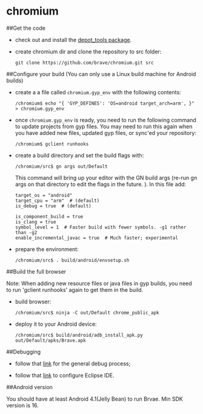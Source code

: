 # chromium

##Get the code

- check out and install the [depot_tools package](https://commondatastorage.googleapis.com/chrome-infra-docs/flat/depot_tools/docs/html/depot_tools_tutorial.html#_setting_up).
- create chromium dir and clone the repository to src folder:

  `git clone https://github.com/brave/chromium.git src`
  
##Configure your build (You can only use a Linux build machine for Android builds)

- create a a file called `chromium.gyp_env` with the following contents:

  `/chromium$ echo "{ 'GYP_DEFINES': 'OS=android target_arch=arm', }" > chromium.gyp_env`
  
- once `chromium.gyp_env` is ready, you need to run the following command to update projects from gyp files. You may need to run this again when you have added new files, updated gyp files, or sync'ed your repository:
  
  `/chromium$ gclient runhooks`
  
- create a build directory and set the build flags with:
  
  `/chromium/src$ gn args out/Default`
  
  This command will bring up your editor with the GN build args (re-run gn args on that directory to edit the flags in the future. ). In this file add:

      target_os = "android"
      target_cpu = "arm"  # (default)
      is_debug = true  # (default)

      is_component_build = true
      is_clang = true
      symbol_level = 1  # Faster build with fewer symbols. -g1 rather than -g2
      enable_incremental_javac = true  # Much faster; experimental
  
- prepare the environment:

  `/chromium/src$ . build/android/envsetup.sh`
  
##Build the full browser

Note: When adding new resource files or java files in gyp builds, you need to run 'gclient runhooks' again to get them in the build.

- build browser:

  `/chromium/src$ ninja -C out/Default chrome_public_apk`
  
- deploy it to your Android device:

  `/chromium/src$ build/android/adb_install_apk.py out/Default/apks/Brave.apk`

##Debugging

- follow that [link](https://www.chromium.org/developers/how-tos/debugging-on-android) for the general debug process;

- follow that [link](https://www.chromium.org/developers/android-eclipse-dev) to configure Eclipse IDE.

##Android version

You should have at least Android 4.1(Jelly Bean) to run Brvae. Min SDK version is 16.
